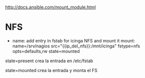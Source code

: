 http://docs.ansible.com/mount_module.html

# NFS
- name: add entry in fstab for icinga NFS and mount it
  mount: name=/srv/nagios src="{{ip_del_nfs}}:/mnt/icinga"
         fstype=nfs opts=defaults,rw state=mounted

state=present
  crea la entrada en /etc/fstab

state=mounted
  crea la entrada y monta el FS

